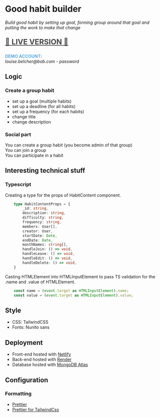 # Good habit builder

_Build good habit by setting up goal, forming group around that goal and putting the work to make that change_

<p style="font-size: 1.5rem; font-weight: bold; opacity: 0.8">
<a href="https://habit-builder.netlify.app">🚀 LIVE VERSION 🚀</a>
</p>

<span style="font-weight: bold; color: #59ABE3;">DEMO ACCOUNT</span>:  
_louise.belcher<span>@</span>bob.com - password_



<!--
TODO - Add: Dark mode
TODO - Add: Search bar
TODO - Add: Group page
-->

## Logic

### Create a group habit

- set up a goal (multiple habits)
- set up a deadline (for all habits)
- set up a frequency (for each habits)
- change title
- change description

### Social part

You can create a group habit (you become admin of that group)  
You can join a group  
You can participate in a habit

## Interesting technical stuff

### Typescript

Creating a type for the props of HabitContent component.

```ts
    type HabitContentProps = {
        _id: string,
        description: string,
        difficulty: string,
        frequency: string,
        members: User[],
        creator: User,
        startDate: Date,
        endDate: Date,
        monthNames: string[],
        handleJoin: () => void,
        handleLeave: () => void,
        handleEdit: () => void,
        handleDelete: () => void,
    }
```

Casting HTMLElement into HTMLInputElement to pass TS validation for the .name and .value of HTMLElement.

```ts
    const name = (event.target as HTMLInputElement).name;
    const value = (event.target as HTMLInputElement).value;
```

## Style

- CSS: TailwindCSS
- Fonts: Nunito sans

## Deployment

- Front-end hosted with [Netlify](https://habit-builder.netlify.app)
- Back-end hosted with [Render](https://habit-builder-server.onrender.com)
- Database hosted with [MongoDB Atlas](https://cloud.mongodb.com/)

## Configuration

### Formatting

- [Prettier](https://prettier.io/docs/en/options)
- [Prettier for TailwindCss](https://github.com/tailwindlabs/prettier-plugin-tailwindcss)
